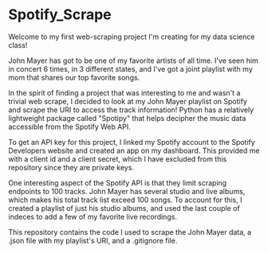 # Spotify_Scrape
Welcome to my first web-scraping project I'm creating for my data science class!

John Mayer has got to be one of my favorite artists of all time. I've seen him in concert 6 times, in 3 different states, and I've got a joint playlist with my mom that shares our top favorite songs. 

In the spirit of finding a project that was interesting to me and wasn't a trivial web scrape, I decided to look at my John Mayer playlist on Spotify and scrape the URI to access the track information! Python has a relatively lightweight package called "Spotipy" that helps decipher the music data accessible from the Spotify Web API. 

To get an API key for this project, I linked my Spotify account to the Spotify Developers website and created an app on my dashboard. This provided me with a client id and a client secret, which I have excluded from this repository since they are private keys. 

One interesting aspect of the Spotify API is that they limit scraping endpoints to 100 tracks. John Mayer has several studio and live albums, which makes his total track list exceed 100 songs. To account for this, I created a playlist of just his studio albums, and used the last couple of indeces to add a few of my favorite live recordings. 

This repository contains the code I used to scrape the John Mayer data, a .json file with my playlist's URI, and a .gitignore file.

